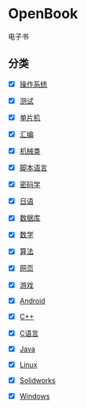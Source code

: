 # OpenBook
电子书
## 分类
- [x] [操作系统](./操作系统/README.md)
- [x] [测试](./测试/README.md)
- [x] [单片机](./单片机/README.md)
- [x] [汇编](./汇编/README.md)
- [x] [机械类](./机械/README.md)
- [x] [脚本语言](./脚本语言/README.md)
- [x] [密码学](./密码学/README.md)
- [x] [日语](./日语/README.md)
- [x] [数据库](./数据库/README.md)
- [x] [数学](./数学/README.md)
- [x] [算法](./算法/README.md)
- [x] [网页](./网页/README.md)
- [x] [游戏](./游戏/README.md)
- [x] [Android](./Android/README.md)
- [x] [C++](./C++/README.md)
- [x] [C语言](./C语言/README.md)
- [x] [Java](./Java/README.md)
- [x] [Linux](./Linux/README.md)
- [x] [Solidworks](./Solidworks/README.md)
- [x] [Windows](./Windows/README.md)

